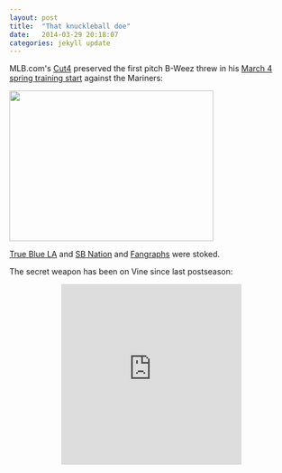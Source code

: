 ```yaml
---
layout: post
title:  "That knuckleball doe"
date:   2014-03-29 20:18:07
categories: jekyll update
---
```


MLB.com's [Cut4](http://wapc.mlb.com/cutfour/2014/03/04/68690860/brian-wilsons-first-pitch-of-the-year-was-a-knuckleball) preserved the first pitch B-Weez threw in his [March 4 spring training start](http://mlb.mlb.com/news/boxscore.jsp?gid=2014_03_04_seamlb_lanmlb_1) against the Mariners:

<img class="img-center" style="height:267px; width:362px;" src="http://isbrianwilsonraging.com/post-assets/2014-03-29-that-knuckleball-doe/knuckle.gif">

[True Blue LA](http://www.truebluela.com/2014/3/4/5471288/brian-wilson-knuckleball-trayvon-robinson-dodgers-mariners/in/5236147) and [SB Nation](http://www.sbnation.com/lookit/2014/3/4/5471608/brian-wilson-throws-knuckleball-gif) and [Fangraphs](http://www.fangraphs.com/blogs/brian-wilson-has-thought-this-whole-thing-through/) were stoked.

The secret weapon has been on Vine since last postseason:

<div align="center"><iframe class="vine-embed" src="https://vine.co/v/hH9OMHl5DvZ/embed/simple" width="320" height="320" frameborder="0"></iframe><script async src="//platform.vine.co/static/scripts/embed.js" charset="utf-8"></script></div>
